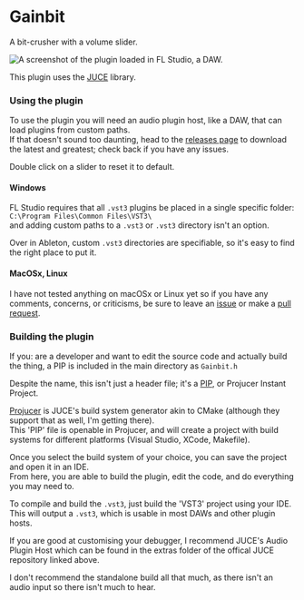 # Gainbit
A bit-crusher with a volume slider.

![A screenshot of the plugin loaded in FL Studio, a DAW.](https://i.imgur.com/os1inbF.png)

This plugin uses the [JUCE](https://github.com/juce-framework/JUCE) library.

### Using the plugin
To use the plugin you will need an audio plugin host, like a DAW, that can load plugins from custom paths. \
If that doesn't sound too daunting, head to the [releases page](https://github.com/LensPlaysGames/Gainbit/releases) to download the latest and greatest; check back if you have any issues.

Double click on a slider to reset it to default.

#### Windows
FL Studio requires that all `.vst3` plugins be placed in a single specific folder: \
`C:\Program Files\Common Files\VST3\` \
and adding custom paths to a `.vst3` or `.vst3` directory isn't an option. 

Over in Ableton, custom `.vst3` directories are specifiable, so it's easy to find the right place to put it.

#### MacOSx, Linux
I have not tested anything on macOSx or Linux yet so if you have any comments, concerns, or criticisms, be sure to leave an [issue](https://github.com/LensPlaysGames/Gainbit/issues) or make a [pull request](https://github.com/LensPlaysGames/Gainbit/pulls).

### Building the plugin
If you: are a developer and want to edit the source code and actually build the thing, a PIP is included in the main directory as `Gainbit.h`

Despite the name, this isn't just a header file; it's a [PIP](https://forum.juce.com/t/what-is-a-pip/26821), or Projucer Instant Project.

[Projucer](https://juce.com/discover/stories/projucer-manual) is JUCE's build system generator akin to CMake (although they support that as well, I'm getting there). \
This 'PIP' file is openable in Projucer, and will create a project with build systems for different platforms (Visual Studio, XCode, Makefile).

Once you select the build system of your choice, you can save the project and open it in an IDE. \
From here, you are able to build the plugin, edit the code, and do everything you may need to.

To compile and build the `.vst3`, just build the 'VST3' project using your IDE. This will output a `.vst3`, which is usable in most DAWs and other plugin hosts.

If you are good at customising your debugger, I recommend JUCE's Audio Plugin Host which can be found in the extras folder of the offical JUCE repository linked above.

I don't recommend the standalone build all that much, as there isn't an audio input so there isn't much to hear.

